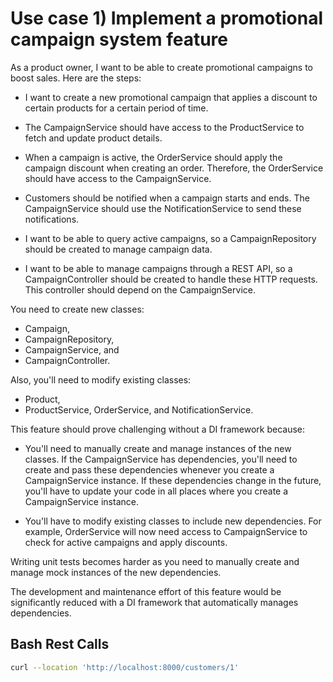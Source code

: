 # Use case 1) Implement a promotional campaign system feature

As a product owner, I want to be able to create promotional campaigns to boost sales. Here are the steps:

- I want to create a new promotional campaign that applies a discount to certain products for a certain period of time.
- The CampaignService should have access to the ProductService to fetch and update product details.

- When a campaign is active, the OrderService should apply the campaign discount when creating an order. Therefore, the
  OrderService should have access to the CampaignService.

- Customers should be notified when a campaign starts and ends. The CampaignService should use the NotificationService
  to
  send these notifications.

- I want to be able to query active campaigns, so a CampaignRepository should be created to manage campaign data.

- I want to be able to manage campaigns through a REST API, so a CampaignController should be created to handle these
  HTTP
  requests. This controller should depend on the CampaignService.

You need to create new classes:

- Campaign,
- CampaignRepository,
- CampaignService, and
- CampaignController.

Also, you'll need to modify existing classes:

- Product,
- ProductService, OrderService, and NotificationService.

This feature should prove challenging without a DI framework because:

- You'll need to manually create and manage instances of the new classes. If the CampaignService has dependencies,
  you'll
  need to create and pass these dependencies whenever you create a CampaignService instance. If these dependencies
  change
  in the future, you'll have to update your code in all places where you create a CampaignService instance.

- You'll have to modify existing classes to include new dependencies. For example, OrderService will now need access to
  CampaignService to check for active campaigns and apply discounts.

Writing unit tests becomes harder as you need to manually create and manage mock instances of the new dependencies.

The development and maintenance effort of this feature would be significantly reduced with a DI framework that
automatically manages dependencies.

## Bash Rest Calls

```bash
curl --location 'http://localhost:8000/customers/1'
```